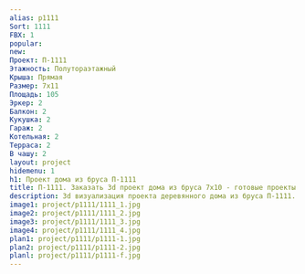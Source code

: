 ```yaml
---
alias: p1111
Sort: 1111
FBX: 1
popular: 
new: 
Проект: П-1111
Этажность: Полутораэтажный
Крыша: Прямая
Размер: 7х11
Площадь: 105
Эркер: 2
Балкон: 2
Кукушка: 2
Гараж: 2
Котельная: 2
Терраса: 2
В чашу: 2
layout: project
hidemenu: 1
h1: Проект дома из бруса П-1111
title: П-1111. Заказать 3d проект дома из бруса 7х10 - готовые проекты
description: 3d визуализация проекта деревянного дома из бруса П-1111. Площадь 105 м2, размер 7х10. Вы можете внести любые изменения в проект.
image1: project/p1111/1111_1.jpg
image2: project/p1111/1111_2.jpg
image3: project/p1111/1111_3.jpg
image4: project/p1111/1111_4.jpg
plan1: project/p1111/p1111-1.jpg
plan2: project/p1111/p1111-2.jpg
planl: project/p1111/p1111-f.jpg
---
```

